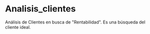 # Analisis_clientes
Análisis de Clientes en busca de "Rentabilidad". Es una búsqueda del cliente ideal.
